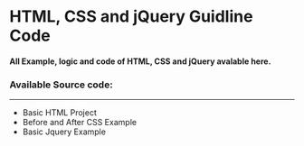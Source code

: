 <!DOCTYPE html>
<html>
<head>
</head>
<body>

<h1>HTML, CSS and jQuery Guidline Code</h1>
<h4>All Example, logic and code of HTML, CSS and jQuery avalable here.</h4>
<h3>Available Source code:</h3>
<hr>
<ul>
<li>Basic HTML Project</li>
<li>Before and After CSS Example</li>
<li>Basic Jquery Example</li>
</ul>

</body>
</html>


